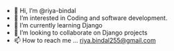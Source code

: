 - 👋 Hi, I’m @riya-bindal
- 👀 I’m interested in Coding and software development.
- 🌱 I’m currently learning Django
- 💞️ I’m looking to collaborate on Django projects
- 📫 How to reach me ... riya.bindal255@gmail.com

<!---
riya-bindal/riya-bindal is a ✨ special ✨ repository because its `README.md` (this file) appears on your GitHub profile.
You can click the Preview link to take a look at your changes.
--->
